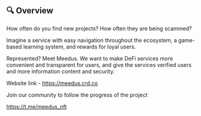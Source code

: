 ## 🔍 Overview

How often do you find new projects? How often they are being scammed?

Imagine a service with easy navigation throughout the ecosystem, a game-based learning system, and rewards for loyal users.

Represented? Meet Meedus. We want to make DeFi services more convenient and transparent for users, and give the services verified users and more information content and security.







Website link - https://meedus.crd.co

Join our community to follow the progress of the project

https://t.me/meedus_nft
